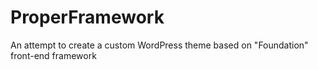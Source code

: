 # ProperFramework
An attempt to create a custom WordPress theme based on "Foundation" front-end framework
